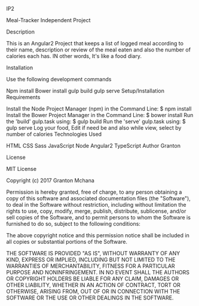 IP2

Meal-Tracker Independent Project

Description

This is an Angular2 Project that keeps a list of logged meal according to their name, description or review of the meal eaten and also the number of calories each has. IN other words, It's like a food diary.

Installation

Use the following development commands

Npm install
Bower install
gulp build
gulp serve
Setup/Installation Requirements

Install the Node Project Manager (npm) in the Command Line: $ npm install
Install the Bower Project Manager in the Command Line: $ bower install
Run the 'build' gulp.task using: $ gulp build
Run the 'serve' gulp.task using: $ gulp serve
Log your food, Edit if need be and also while view, select by number of calories
Technologies Used

HTML
CSS
Sass
JavaScript
Node
Angular2
TypeScript
Author Granton

License

MIT License

Copyright (c) 2017 Granton Mchana

Permission is hereby granted, free of charge, to any person obtaining a copy of this software and associated documentation files (the "Software"), to deal in the Software without restriction, including without limitation the rights to use, copy, modify, merge, publish, distribute, sublicense, and/or sell copies of the Software, and to permit persons to whom the Software is furnished to do so, subject to the following conditions:

The above copyright notice and this permission notice shall be included in all copies or substantial portions of the Software.

THE SOFTWARE IS PROVIDED "AS IS", WITHOUT WARRANTY OF ANY KIND, EXPRESS OR IMPLIED, INCLUDING BUT NOT LIMITED TO THE WARRANTIES OF MERCHANTABILITY, FITNESS FOR A PARTICULAR PURPOSE AND NONINFRINGEMENT. IN NO EVENT SHALL THE AUTHORS OR COPYRIGHT HOLDERS BE LIABLE FOR ANY CLAIM, DAMAGES OR OTHER LIABILITY, WHETHER IN AN ACTION OF CONTRACT, TORT OR OTHERWISE, ARISING FROM, OUT OF OR IN CONNECTION WITH THE SOFTWARE OR THE USE OR OTHER DEALINGS IN THE SOFTWARE.
